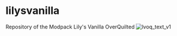 # lilysvanilla
Repository of the Modpack Lily's Vanilla OverQuilted
![lvoq_text_v1](https://github.com/lxly9/lilysvanilla/assets/102386118/4d11a652-f5aa-48dc-96a3-e4313f775038)
